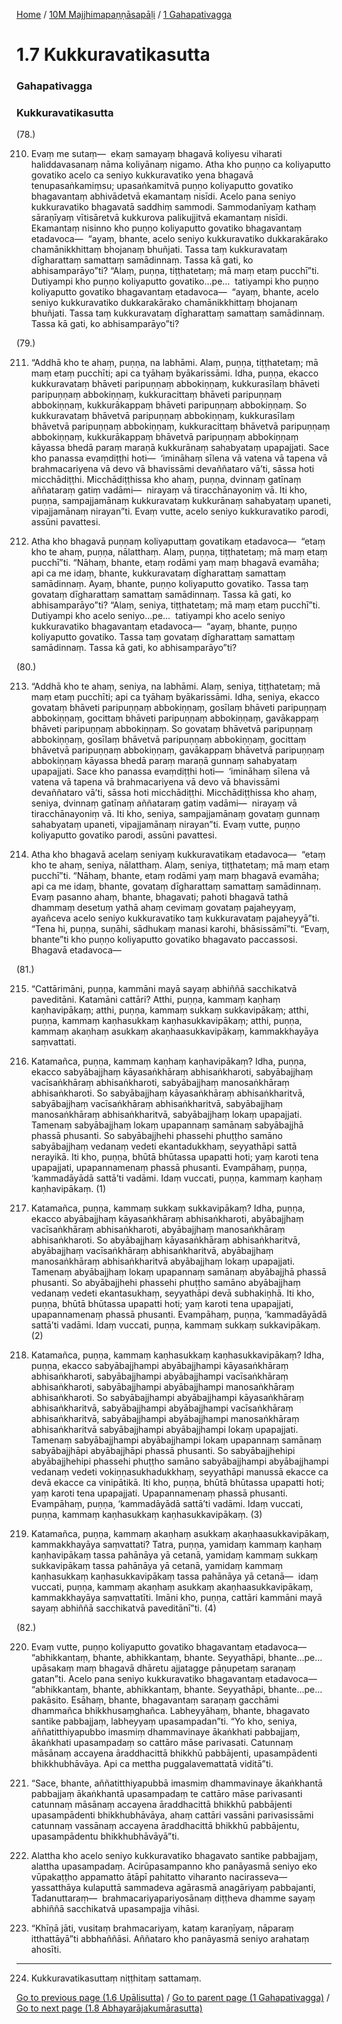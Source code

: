 
[Home](/) / [10M Majjhimapaṇṇāsapāḷi](../../10M.md) / [1 Gahapativagga](../1.md)

# 1.7 Kukkuravatikasutta

### Gahapativagga

### Kukkuravatikasutta

(78.)

210. Evaṃ me sutaṃ—  ekaṃ samayaṃ bhagavā koliyesu viharati haliddavasanaṃ nāma koliyānaṃ nigamo. Atha kho puṇṇo ca koliyaputto govatiko acelo ca seniyo kukkuravatiko yena bhagavā tenupasaṅkamiṃsu; upasaṅkamitvā puṇṇo koliyaputto govatiko bhagavantaṃ abhivādetvā ekamantaṃ nisīdi. Acelo pana seniyo kukkuravatiko bhagavatā saddhiṃ sammodi. Sammodanīyaṃ kathaṃ sāraṇīyaṃ vītisāretvā kukkurova palikujjitvā ekamantaṃ nisīdi. Ekamantaṃ nisinno kho puṇṇo koliyaputto govatiko bhagavantaṃ etadavoca—  “ayaṃ, bhante, acelo seniyo kukkuravatiko dukkarakārako chamānikkhittaṃ bhojanaṃ bhuñjati. Tassa taṃ kukkuravataṃ dīgharattaṃ samattaṃ samādinnaṃ. Tassa kā gati, ko abhisamparāyo”ti? “Alaṃ, puṇṇa, tiṭṭhatetaṃ; mā maṃ etaṃ pucchī”ti. Dutiyampi kho puṇṇo koliyaputto govatiko…pe…  tatiyampi kho puṇṇo koliyaputto govatiko bhagavantaṃ etadavoca—  “ayaṃ, bhante, acelo seniyo kukkuravatiko dukkarakārako chamānikkhittaṃ bhojanaṃ bhuñjati. Tassa taṃ kukkuravataṃ dīgharattaṃ samattaṃ samādinnaṃ. Tassa kā gati, ko abhisamparāyo”ti?

(79.)

211. “Addhā kho te ahaṃ, puṇṇa, na labhāmi. Alaṃ, puṇṇa, tiṭṭhatetaṃ; mā maṃ etaṃ pucchīti; api ca tyāhaṃ byākarissāmi. Idha, puṇṇa, ekacco kukkuravataṃ bhāveti paripuṇṇaṃ abbokiṇṇaṃ, kukkurasīlaṃ bhāveti paripuṇṇaṃ abbokiṇṇaṃ, kukkuracittaṃ bhāveti paripuṇṇaṃ abbokiṇṇaṃ, kukkurākappaṃ bhāveti paripuṇṇaṃ abbokiṇṇaṃ. So kukkuravataṃ bhāvetvā paripuṇṇaṃ abbokiṇṇaṃ, kukkurasīlaṃ bhāvetvā paripuṇṇaṃ abbokiṇṇaṃ, kukkuracittaṃ bhāvetvā paripuṇṇaṃ abbokiṇṇaṃ, kukkurākappaṃ bhāvetvā paripuṇṇaṃ abbokiṇṇaṃ kāyassa bhedā paraṃ maraṇā kukkurānaṃ sahabyataṃ upapajjati. Sace kho panassa evaṃdiṭṭhi hoti—  ‘imināhaṃ sīlena vā vatena vā tapena vā brahmacariyena vā devo vā bhavissāmi devaññataro vā’ti, sāssa hoti micchādiṭṭhi. Micchādiṭṭhissa kho ahaṃ, puṇṇa, dvinnaṃ gatīnaṃ aññataraṃ gatiṃ vadāmi—  nirayaṃ vā tiracchānayoniṃ vā. Iti kho, puṇṇa, sampajjamānaṃ kukkuravataṃ kukkurānaṃ sahabyataṃ upaneti, vipajjamānaṃ nirayan”ti. Evaṃ vutte, acelo seniyo kukkuravatiko parodi, assūni pavattesi.

212. Atha kho bhagavā puṇṇaṃ koliyaputtaṃ govatikaṃ etadavoca—  “etaṃ kho te ahaṃ, puṇṇa, nālatthaṃ. Alaṃ, puṇṇa, tiṭṭhatetaṃ; mā maṃ etaṃ pucchī”ti. “Nāhaṃ, bhante, etaṃ rodāmi yaṃ maṃ bhagavā evamāha; api ca me idaṃ, bhante, kukkuravataṃ dīgharattaṃ samattaṃ samādinnaṃ. Ayaṃ, bhante, puṇṇo koliyaputto govatiko. Tassa taṃ govataṃ dīgharattaṃ samattaṃ samādinnaṃ. Tassa kā gati, ko abhisamparāyo”ti? “Alaṃ, seniya, tiṭṭhatetaṃ; mā maṃ etaṃ pucchī”ti. Dutiyampi kho acelo seniyo…pe…  tatiyampi kho acelo seniyo kukkuravatiko bhagavantaṃ etadavoca—  “ayaṃ, bhante, puṇṇo koliyaputto govatiko. Tassa taṃ govataṃ dīgharattaṃ samattaṃ samādinnaṃ. Tassa kā gati, ko abhisamparāyo”ti?

(80.)

213. “Addhā kho te ahaṃ, seniya, na labhāmi. Alaṃ, seniya, tiṭṭhatetaṃ; mā maṃ etaṃ pucchīti; api ca tyāhaṃ byākarissāmi. Idha, seniya, ekacco govataṃ bhāveti paripuṇṇaṃ abbokiṇṇaṃ, gosīlaṃ bhāveti paripuṇṇaṃ abbokiṇṇaṃ, gocittaṃ bhāveti paripuṇṇaṃ abbokiṇṇaṃ, gavākappaṃ bhāveti paripuṇṇaṃ abbokiṇṇaṃ. So govataṃ bhāvetvā paripuṇṇaṃ abbokiṇṇaṃ, gosīlaṃ bhāvetvā paripuṇṇaṃ abbokiṇṇaṃ, gocittaṃ bhāvetvā paripuṇṇaṃ abbokiṇṇaṃ, gavākappaṃ bhāvetvā paripuṇṇaṃ abbokiṇṇaṃ kāyassa bhedā paraṃ maraṇā gunnaṃ sahabyataṃ upapajjati. Sace kho panassa evaṃdiṭṭhi hoti—  ‘imināhaṃ sīlena vā vatena vā tapena vā brahmacariyena vā devo vā bhavissāmi devaññataro vā’ti, sāssa hoti micchādiṭṭhi. Micchādiṭṭhissa kho ahaṃ, seniya, dvinnaṃ gatīnaṃ aññataraṃ gatiṃ vadāmi—  nirayaṃ vā tiracchānayoniṃ vā. Iti kho, seniya, sampajjamānaṃ govataṃ gunnaṃ sahabyataṃ upaneti, vipajjamānaṃ nirayan”ti. Evaṃ vutte, puṇṇo koliyaputto govatiko parodi, assūni pavattesi.

214. Atha kho bhagavā acelaṃ seniyaṃ kukkuravatikaṃ etadavoca—  “etaṃ kho te ahaṃ, seniya, nālatthaṃ. Alaṃ, seniya, tiṭṭhatetaṃ; mā maṃ etaṃ pucchī”ti. “Nāhaṃ, bhante, etaṃ rodāmi yaṃ maṃ bhagavā evamāha; api ca me idaṃ, bhante, govataṃ dīgharattaṃ samattaṃ samādinnaṃ. Evaṃ pasanno ahaṃ, bhante, bhagavati; pahoti bhagavā tathā dhammaṃ desetuṃ yathā ahaṃ cevimaṃ govataṃ pajaheyyaṃ, ayañceva acelo seniyo kukkuravatiko taṃ kukkuravataṃ pajaheyyā”ti. “Tena hi, puṇṇa, suṇāhi, sādhukaṃ manasi karohi, bhāsissāmī”ti. “Evaṃ, bhante”ti kho puṇṇo koliyaputto govatiko bhagavato paccassosi. Bhagavā etadavoca—

(81.)

215. “Cattārimāni, puṇṇa, kammāni mayā sayaṃ abhiññā sacchikatvā paveditāni. Katamāni cattāri? Atthi, puṇṇa, kammaṃ kaṇhaṃ kaṇhavipākaṃ; atthi, puṇṇa, kammaṃ sukkaṃ sukkavipākaṃ; atthi, puṇṇa, kammaṃ kaṇhasukkaṃ kaṇhasukkavipākaṃ; atthi, puṇṇa, kammaṃ akaṇhaṃ asukkaṃ akaṇhaasukkavipākaṃ, kammakkhayāya saṃvattati.

216. Katamañca, puṇṇa, kammaṃ kaṇhaṃ kaṇhavipākaṃ? Idha, puṇṇa, ekacco sabyābajjhaṃ kāyasaṅkhāraṃ abhisaṅkharoti, sabyābajjhaṃ vacīsaṅkhāraṃ abhisaṅkharoti, sabyābajjhaṃ manosaṅkhāraṃ abhisaṅkharoti. So sabyābajjhaṃ kāyasaṅkhāraṃ abhisaṅkharitvā, sabyābajjhaṃ vacīsaṅkhāraṃ abhisaṅkharitvā, sabyābajjhaṃ manosaṅkhāraṃ abhisaṅkharitvā, sabyābajjhaṃ lokaṃ upapajjati. Tamenaṃ sabyābajjhaṃ lokaṃ upapannaṃ samānaṃ sabyābajjhā phassā phusanti. So sabyābajjhehi phassehi phuṭṭho samāno sabyābajjhaṃ vedanaṃ vedeti ekantadukkhaṃ, seyyathāpi sattā nerayikā. Iti kho, puṇṇa, bhūtā bhūtassa upapatti hoti; yaṃ karoti tena upapajjati, upapannamenaṃ phassā phusanti. Evampāhaṃ, puṇṇa, ‘kammadāyādā sattā’ti vadāmi. Idaṃ vuccati, puṇṇa, kammaṃ kaṇhaṃ kaṇhavipākaṃ. (1)

217. Katamañca, puṇṇa, kammaṃ sukkaṃ sukkavipākaṃ? Idha, puṇṇa, ekacco abyābajjhaṃ kāyasaṅkhāraṃ abhisaṅkharoti, abyābajjhaṃ vacīsaṅkhāraṃ abhisaṅkharoti, abyābajjhaṃ manosaṅkhāraṃ abhisaṅkharoti. So abyābajjhaṃ kāyasaṅkhāraṃ abhisaṅkharitvā, abyābajjhaṃ vacīsaṅkhāraṃ abhisaṅkharitvā, abyābajjhaṃ manosaṅkhāraṃ abhisaṅkharitvā abyābajjhaṃ lokaṃ upapajjati. Tamenaṃ abyābajjhaṃ lokaṃ upapannaṃ samānaṃ abyābajjhā phassā phusanti. So abyābajjhehi phassehi phuṭṭho samāno abyābajjhaṃ vedanaṃ vedeti ekantasukhaṃ, seyyathāpi devā subhakiṇhā. Iti kho, puṇṇa, bhūtā bhūtassa upapatti hoti; yaṃ karoti tena upapajjati, upapannamenaṃ phassā phusanti. Evampāhaṃ, puṇṇa, ‘kammadāyādā sattā’ti vadāmi. Idaṃ vuccati, puṇṇa, kammaṃ sukkaṃ sukkavipākaṃ. (2)

218. Katamañca, puṇṇa, kammaṃ kaṇhasukkaṃ kaṇhasukkavipākaṃ? Idha, puṇṇa, ekacco sabyābajjhampi abyābajjhampi kāyasaṅkhāraṃ abhisaṅkharoti, sabyābajjhampi abyābajjhampi vacīsaṅkhāraṃ abhisaṅkharoti, sabyābajjhampi abyābajjhampi manosaṅkhāraṃ abhisaṅkharoti. So sabyābajjhampi abyābajjhampi kāyasaṅkhāraṃ abhisaṅkharitvā, sabyābajjhampi abyābajjhampi vacīsaṅkhāraṃ abhisaṅkharitvā, sabyābajjhampi abyābajjhampi manosaṅkhāraṃ abhisaṅkharitvā sabyābajjhampi abyābajjhampi lokaṃ upapajjati. Tamenaṃ sabyābajjhampi abyābajjhampi lokaṃ upapannaṃ samānaṃ sabyābajjhāpi abyābajjhāpi phassā phusanti. So sabyābajjhehipi abyābajjhehipi phassehi phuṭṭho samāno sabyābajjhampi abyābajjhampi vedanaṃ vedeti vokiṇṇasukhadukkhaṃ, seyyathāpi manussā ekacce ca devā ekacce ca vinipātikā. Iti kho, puṇṇa, bhūtā bhūtassa upapatti hoti; yaṃ karoti tena upapajjati. Upapannamenaṃ phassā phusanti. Evampāhaṃ, puṇṇa, ‘kammadāyādā sattā’ti vadāmi. Idaṃ vuccati, puṇṇa, kammaṃ kaṇhasukkaṃ kaṇhasukkavipākaṃ. (3)

219. Katamañca, puṇṇa, kammaṃ akaṇhaṃ asukkaṃ akaṇhaasukkavipākaṃ, kammakkhayāya saṃvattati? Tatra, puṇṇa, yamidaṃ kammaṃ kaṇhaṃ kaṇhavipākaṃ tassa pahānāya yā cetanā, yamidaṃ kammaṃ sukkaṃ sukkavipākaṃ tassa pahānāya yā cetanā, yamidaṃ kammaṃ kaṇhasukkaṃ kaṇhasukkavipākaṃ tassa pahānāya yā cetanā—  idaṃ vuccati, puṇṇa, kammaṃ akaṇhaṃ asukkaṃ akaṇhaasukkavipākaṃ, kammakkhayāya saṃvattatīti. Imāni kho, puṇṇa, cattāri kammāni mayā sayaṃ abhiññā sacchikatvā paveditānī”ti. (4)

(82.)

220. Evaṃ vutte, puṇṇo koliyaputto govatiko bhagavantaṃ etadavoca—  “abhikkantaṃ, bhante, abhikkantaṃ, bhante. Seyyathāpi, bhante…pe…  upāsakaṃ maṃ bhagavā dhāretu ajjatagge pāṇupetaṃ saraṇaṃ gatan”ti. Acelo pana seniyo kukkuravatiko bhagavantaṃ etadavoca—  “abhikkantaṃ, bhante, abhikkantaṃ, bhante. Seyyathāpi, bhante…pe…  pakāsito. Esāhaṃ, bhante, bhagavantaṃ saraṇaṃ gacchāmi dhammañca bhikkhusaṃghañca. Labheyyāhaṃ, bhante, bhagavato santike pabbajjaṃ, labheyyaṃ upasampadan”ti. “Yo kho, seniya, aññatitthiyapubbo imasmiṃ dhammavinaye ākaṅkhati pabbajjaṃ, ākaṅkhati upasampadaṃ so cattāro māse parivasati. Catunnaṃ māsānaṃ accayena āraddhacittā bhikkhū pabbājenti, upasampādenti bhikkhubhāvāya. Api ca mettha puggalavemattatā viditā”ti.

221. “Sace, bhante, aññatitthiyapubbā imasmiṃ dhammavinaye ākaṅkhantā pabbajjaṃ ākaṅkhantā upasampadaṃ te cattāro māse parivasanti catunnaṃ māsānaṃ accayena āraddhacittā bhikkhū pabbājenti upasampādenti bhikkhubhāvāya, ahaṃ cattāri vassāni parivasissāmi catunnaṃ vassānaṃ accayena āraddhacittā bhikkhū pabbājentu, upasampādentu bhikkhubhāvāyā”ti.

222. Alattha kho acelo seniyo kukkuravatiko bhagavato santike pabbajjaṃ, alattha upasampadaṃ. Acirūpasampanno kho panāyasmā seniyo eko vūpakaṭṭho appamatto ātāpī pahitatto viharanto nacirasseva—  yassatthāya kulaputtā sammadeva agārasmā anagāriyaṃ pabbajanti, Tadanuttaraṃ—  brahmacariyapariyosānaṃ diṭṭheva dhamme sayaṃ abhiññā sacchikatvā upasampajja vihāsi.

223. “Khīṇā jāti, vusitaṃ brahmacariyaṃ, kataṃ karaṇīyaṃ, nāparaṃ itthattāyā”ti abbhaññāsi. Aññataro kho panāyasmā seniyo arahataṃ ahosīti.

---

224. Kukkuravatikasuttaṃ niṭṭhitaṃ sattamaṃ.



[Go to previous page (1.6 Upālisutta)](1.6.md) / [Go to parent page (1 Gahapativagga)](../1.md) / [Go to next page (1.8 Abhayarājakumārasutta)](1.8.md)


